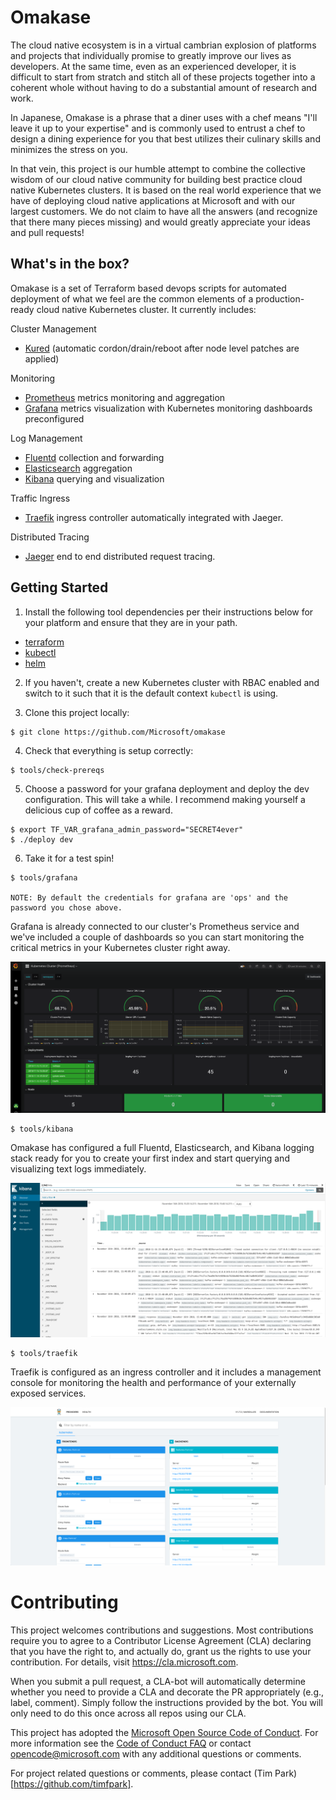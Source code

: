 # Omakase

The cloud native ecosystem is in a virtual cambrian explosion of platforms and projects that individually promise to greatly improve our lives as developers. At the same time, even as an experienced developer, it is difficult to start from stratch and stitch all of these projects together into a coherent whole without having to do a substantial amount of research and work.

In Japanese, Omakase is a phrase that a diner uses with a chef means "I'll leave it up to your expertise" and is commonly used to entrust a chef to design a dining experience for you that best utilizes their culinary skills and minimizes the stress on you.

In that vein, this project is our humble attempt to combine the collective wisdom of our cloud native community for building best practice cloud native Kubernetes clusters. It is based on the real world experience that we have of deploying cloud native applications at Microsoft and with our largest customers. We do not claim to have all the answers (and recognize that there many pieces missing) and would greatly appreciate your ideas and pull requests!

## What's in the box?

Omakase is a set of Terraform based devops scripts for automated deployment of what we feel are the common elements of a production-ready cloud native Kubernetes cluster. It currently includes:

Cluster Management

-   [Kured](https://github.com/weaveworks/kured) (automatic cordon/drain/reboot after node level patches are applied)

Monitoring

-   [Prometheus](https://prometheus.io/) metrics monitoring and aggregation
-   [Grafana](https://grafana.com/) metrics visualization with Kubernetes monitoring dashboards preconfigured

Log Management

-   [Fluentd](https://www.fluentd.org/) collection and forwarding
-   [Elasticsearch](https://www.elastic.co/) aggregation
-   [Kibana](https://www.elastic.co/products/kibana) querying and visualization

Traffic Ingress

-   [Traefik](https://traefik.io/) ingress controller automatically integrated with Jaeger.

Distributed Tracing

-   [Jaeger](https://www.jaegertracing.io/) end to end distributed request tracing.

## Getting Started

1. Install the following tool dependencies per their instructions below for your platform and ensure that they are in your path.

-   [terraform](https://www.terraform.io/intro/getting-started/install.html)
-   [kubectl](https://kubernetes.io/docs/tasks/tools/install-kubectl/)
-   [helm](https://helm.sh/)

2. If you haven't, create a new Kubernetes cluster with RBAC enabled and switch to it such that it is the default context `kubectl` is using.

3. Clone this project locally:

```
$ git clone https://github.com/Microsoft/omakase
```

4. Check that everything is setup correctly:

```
$ tools/check-prereqs
```

5. Choose a password for your grafana deployment and deploy the dev configuration. This will take a while. I recommend making yourself a delicious cup of coffee as a reward.

```
$ export TF_VAR_grafana_admin_password="SECRET4ever"
$ ./deploy dev
```

6. Take it for a test spin!

```
$ tools/grafana

NOTE: By default the credentials for grafana are 'ops' and the password you chose above.
```

Grafana is already connected to our cluster's Prometheus service and we've included a couple of dashboards so you can start monitoring the critical metrics in your Kubernetes cluster right away.

![Grafana Image](./docs/images/grafana.png)

```
$ tools/kibana
```

Omakase has configured a full Fluentd, Elasticsearch, and Kibana logging stack ready for you to create your first index and start querying and visualizing text logs immediately.

![Kibana Image](./docs/images/kibana.png)

```
$ tools/traefik
```

Traefik is configured as an ingress controller and it includes a management console for monitoring the health and performance of your externally exposed services.

![Traefik Image](./docs/images/traefik.png)

# Contributing

This project welcomes contributions and suggestions. Most contributions require you to agree to a
Contributor License Agreement (CLA) declaring that you have the right to, and actually do, grant us
the rights to use your contribution. For details, visit https://cla.microsoft.com.

When you submit a pull request, a CLA-bot will automatically determine whether you need to provide
a CLA and decorate the PR appropriately (e.g., label, comment). Simply follow the instructions
provided by the bot. You will only need to do this once across all repos using our CLA.

This project has adopted the [Microsoft Open Source Code of Conduct](https://opensource.microsoft.com/codeofconduct/).
For more information see the [Code of Conduct FAQ](https://opensource.microsoft.com/codeofconduct/faq/) or
contact [opencode@microsoft.com](mailto:opencode@microsoft.com) with any additional questions or comments.

For project related questions or comments, please contact (Tim Park)[https://github.com/timfpark].

